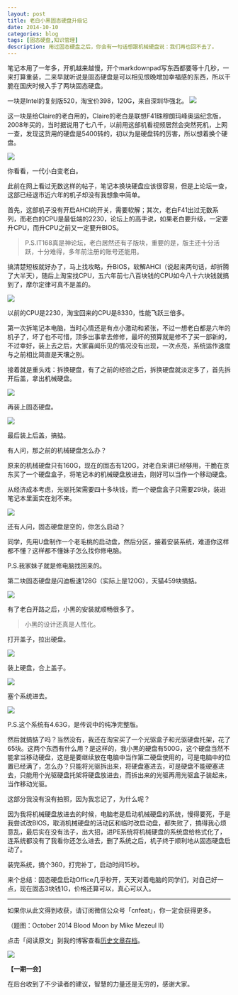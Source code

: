 ```yaml
---
layout: post
title: 老白小黑固态硬盘升级记
date: 2014-10-10
categories: blog
tags: [固态硬盘,知识管理]
description: 用过固态硬盘之后，你会有一句话想跟机械硬盘说：我们再也回不去了。
---
```


笔记本用了一年多，开机越来越慢，开个markdownpad写东西都要等十几秒，一来打算重装，二来早就听说是固态硬盘是可以相见恨晚增加幸福感的东西，所以干脆在国庆时候入手了两块固态硬盘。

一块是Intel的复刻版520，淘宝价398，120G，来自深圳华强北。
![](http://cnfeat.qiniudn.com/DSC00449_100914_093116_PM.jpg)

这一块是给Claire的老白用的，Claire的老白是联想F41珠穆朗玛峰奥运纪念版，2008年买的，当时据说用了七八千，以前用这部机看视频居然会突然死机，上网一查，发现这货用的硬盘是5400转的，初以为是硬盘转的厉害，所以想着换个硬盘。

![](http://cnfeat.qiniudn.com/DSC00444.JPG)

你看看，一代小白变老白。

此前在网上看过无数这样的帖子，笔记本换块硬盘应该很容易，但是上论坛一查，这部已经退市近六年的机子却没有我想象中简单。

首先，这部机子没有开启AHCI的开关，需要软解；其次，老白F41出过无数系列，而老白的CPU是最低端的2230，论坛上的高手说，如果老白要升级，一定要升CPU，而升CPU之前又一定要升BIOS。

>P.S.IT168真是神论坛，老白居然还有子版块，重要的是，版主还十分活跃，十分难得，多年前注册的账号还能用。

搞清楚短板就好办了，马上找攻略，升BIOS，软解AHCI（说起来两句话，却折腾了大半天），随后上淘宝找CPU，五六年前七八百块钱的CPU如今八十六块钱就搞到了，摩尔定律可真不是盖的。

![](http://cnfeat.qiniudn.com/1868066136.jpg)

以前的CPU是2230，淘宝回来的CPU是8330，性能飞跃三倍多。

第一次拆笔记本电脑，当时心情还是有点小激动和紧张，不过一想老白都是六年的机子了，坏了也不可惜，顶多出事拿去修修，最坏的预算就是修不了买一部新的，不过幸好，装上去之后，大家喜闻乐见的情况没有出现，一次点亮，系统运作速度与之前相比简直是天壤之别。

接着就是重头戏：拆换硬盘，有了之前的经验之后，拆换硬盘就淡定多了，首先拆开后盖，拿出机械硬盘。

![](http://cnfeat.qiniudn.com/DSC00457.JPG)

再装上固态硬盘。

![](http://cnfeat.qiniudn.com/DSC00458.JPG)

最后装上后盖，搞掂。

有人问，那之前的机械硬盘怎么办？

原来的机械硬盘只有160G，现在的固态有120G，对老白来讲已经够用，干脆在京东买了一个硬盘盒子，将笔记本的机械硬盘放进去，刚好可以当作一个移动硬盘。

从经济成本考虑，光驱托架需要四十多块钱，而一个硬盘盒子只需要29块，装进笔记本里面实在划不来。

![](http://cnfeat.qiniudn.com/348360792.jpg)

还有人问，固态硬盘是空的，你怎么启动？

同学，先用U盘制作一个老毛桃的启动盘，然后分区，接着安装系统，难道你这样都不懂？这样都不懂妹子怎么找你修电脑。

P.S.我家妹子就是修电脑找回来的。

第二块固态硬盘是闪迪极速128G（实际上是120G），天猫459块搞掂。

![](http://cnfeat.qiniudn.com/DSC00463.JPG)

有了老白开路之后，小黑的安装就顺畅很多了。

>小黑的设计还真是人性化。

打开盖子，拉出硬盘。

![](http://cnfeat.qiniudn.com/DSC00469.JPG)

装上硬盘，合上盖子。

![](http://cnfeat.qiniudn.com/DSC00471.JPG)

塞个系统进去。

![](http://cnfeat.qiniudn.com/DSC00474.JPG)

P.S.这个系统有4.63G，是传说中的纯净完整版。

然后就搞掂了吗？当然没有，我还在淘宝买了一个光驱盒子和光驱硬盘托架，花了65块。这两个东西有什么用？是这样的，我小黑的硬盘有500G，这个硬盘当然不能拿当移动硬盘，这是是要继续放在电脑中当作第二硬盘使用的，可是电脑中的位置已经满了，怎么办？只能将光驱拆出来，将硬盘塞进去，可是硬盘不能硬塞进去，只能用个光驱硬盘托架将硬盘放进去，而拆出来的光驱再用光驱盒子装起来，当作移动光驱。

这部分我没有没有拍照，因为我忘记了，为什么呢？

因为我将机械硬盘放进去的时候，电脑老是启动机械硬盘的系统，慢得要死，于是我尝试改BIOS，取消机械硬盘的活动区和临时改启动盘，都失败了，搞得我心烦意乱，最后实在没有法子，出大招，进PE系统将机械硬盘的系统盘给格式化了，连系统都没有了我看你还怎么进去，删了系统之后，机子终于顺利地从固态硬盘启动了。

装完系统，搞个360，打完补丁，启动时间15秒。

来个总结：固态硬盘启动Office几乎秒开，天天对着电脑的同学们，对自己好一点，现在固态3块钱1G，价格还算可以，真心可以入。


----

如果你从此文得到收获，请订阅微信公众号「cnfeat」，你一定会获得更多。

（题图：October 2014 Blood Moon by Mike Mezeul II）

点击「阅读原文」到我的博客查看[历史文章存档](http://cnfeat.com)。

![](http://cnfeat.qiniudn.com/signitrue-2014-09-28.jpg)

**【一期一会】**

在后台收到了不少读者的建议，智慧的力量还是无穷的，感谢大家。








